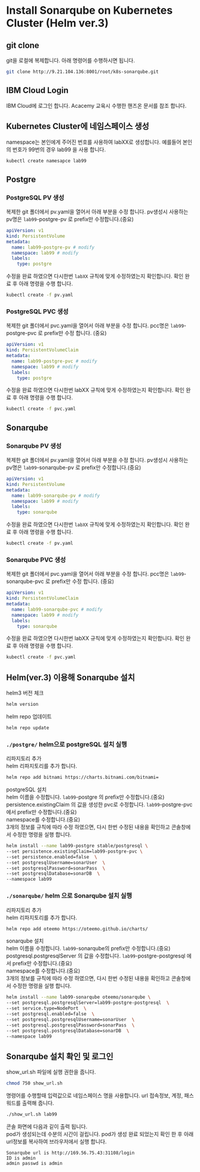 # Install Sonarqube on Kubernetes Cluster (Helm ver.3)

## git clone
git을 로컬에 복제합니다. 
아래 명령어를 수행하시면 됩니다. 
```bash
git clone http://9.21.104.136:8001/root/k8s-sonarqube.git
```
## IBM Cloud Login
IBM Cloud에 로그인 합니다.
Acacemy 교육시 수행한 핸즈온 문서를 참조 합니다.

## Kubernetes Cluster에 네임스페이스 생성
namespace는 본인에게 주어진 번호를 사용하여 labXX로 생성합니다.
예를들어 본인의 번호가 99번의 경우 lab99 을 사용 합니다.
```bash
kubectl create namesapce lab99
```

## Postgre
### PostgreSQL PV 생성
복제한 git 폴더에서 pv.yaml을 열어서 아래 부분을 수정 합니다.
pv생성시 사용하는 pv명은 `lab99`-postgre-pv 로 prefix만 수정합니다.(중요)
```yaml
apiVersion: v1
kind: PersistentVolume
metadata:
  name: lab99-postgre-pv # modify
  namespace: lab99 # modify
  labels:
    type: postgre
```
수정을 완료 하였으면 다시한번 `labXX` 규칙에 맞게 수정하였는지 확인합니다.
확인 완료 후 아래 명령을 수행 합니다.
```bash
kubectl create -f pv.yaml
```

### PostgreSQL PVC 생성
복제한 git 폴더에서 pvc.yaml을 열어서 아래 부분을 수정 합니다.
pcc명은 `lab99`-postgre-pvc 로 prefix만 수정 합니다. (중요)
```yaml
apiVersion: v1
kind: PersistentVolumeClaim
metadata:
  name: lab99-postgre-pvc # modify
  namespace: lab99 # modify
  labels:
    type: postgre
```
수정을 완료 하였으면 다시한번 labXX 규칙에 맞게 수정하였는지 확인합니다.
확인 완료 후 아래 명령을 수행 합니다.
```bash
kubectl create -f pvc.yaml
```

## Sonarqube
### Sonarqube PV 생성
복제한 git 폴더에서 pv.yaml을 열어서 아래 부분을 수정 합니다.
pv생성시 사용하는 pv명은 `lab99`-sonarqube-pv 로 prefix만 수정합니다.(중요)
```yaml
apiVersion: v1
kind: PersistentVolume
metadata:
  name: lab99-sonarqube-pv # modify
  namespace: lab99 # modify
  labels:
    type: sonarqube
```
수정을 완료 하였으면 다시한번 `labXX` 규칙에 맞게 수정하였는지 확인합니다.
확인 완료 후 아래 명령을 수행 합니다.
```bash
kubectl create -f pv.yaml
```

### Sonarqube PVC 생성
복제한 git 폴더에서 pvc.yaml을 열어서 아래 부분을 수정 합니다.
pcc명은 `lab99`-sonarqube-pvc 로 prefix만 수정 합니다. (중요)
```yaml
apiVersion: v1
kind: PersistentVolumeClaim
metadata:
  name: lab99-sonarqube-pvc # modify
  namespace: lab99 # modify
  labels:
    type: sonarqube
```
수정을 완료 하였으면 다시한번 labXX 규칙에 맞게 수정하였는지 확인합니다.
확인 완료 후 아래 명령을 수행 합니다.
```bash
kubectl create -f pvc.yaml
```

## Helm(ver.3) 이용해 Sonarqube 설치
helm3 버전 체크 
```bash
helm version
```
helm repo 업데이트 
```bash
helm repo update
```

### `./postgre/` helm으로 postgreSQL 설치 실행
리파지토리 추가   
helm 리파지토리를 추가 합니다.   
```bash
helm repo add bitnami https://charts.bitnami.com/bitnami=
```
postgreSQL 설치   
helm 이름을 수정합니다. ```lab99```-postgre 의 prefix만 수정합니다.(중요)   
persistence.existingClaim 의 값을 생성한 pvc로 수정합니다. ```lab99```-postgre-pvc 에서 prefix만 수정합니다.(중요)   
namespace를 수정합니다.(중요)   
3개의 정보를 규칙에 따라 수정 하였으면, 다시 한번 수정된 내용을 확인하고 콘솔창에서 수정한 명령을 실행 합니다.   
```bash
helm install --name lab99-postgre stable/postgresql \
--set persistence.existingClaim=lab99-postgre-pvc \
--set persistence.enabled=false  \
--set postgresqlUsername=sonarUser  \
--set postgresqlPassword=sonarPass  \
--set postgresqlDatabase=sonarDB  \
--namespace lab99 

```


### `./sonarqube/` helm 으로 Sonarqube 설치 실행 
리파지토리 추가   
helm 리파지토리를 추가 합니다.   
```bash
helm repo add oteemo https://oteemo.github.io/charts/
```

sonarqube 설치   
helm 이름을 수정합니다. ```lab99```-sonarqube의 prefix만 수정합니다.(중요)   
postgresql.postgresqlServer 의 값을 수정합니다. ```lab99```-postgre-postgresql 에서 prefix만 수정합니다.(중요)   
namespace를 수정합니다.(중요)   
3개의 정보를 규칙에 따라 수정 하였으면, 다시 한번 수정된 내용을 확인하고 콘솔창에서 수정한 명령을 실행 합니다.   
```bash
helm install --name lab99-sonarqube oteemo/sonarqube \
--set postgresql.postgresqlServer=lab99-postgre-postgresql  \
--set service.type=NodePort  \
--set postgresql.enabled=false  \
--set postgresql.postgresqlUsername=sonarUser  \
--set postgresql.postgresqlPassword=sonarPass  \
--set postgresql.postgresqlDatabase=sonarDB  \
--namespace lab99
```


## Sonarqube 설치 확인 및 로그인
show_url.sh 파일에 실행 권한을 줍니다.  
```bash
chmod 750 show_url.sh
```
명령어를 수행할때 입력값으로 네임스페이스 명을 사용합니다.
url 접속정보, 계정, 패스워드를 출력해 줍니다.   
```bash
./show_url.sh lab99
```
콘솔 화면에 다음과 깉이 출력 됩니다.   
pod가 생성되는데 수분의 시간이 걸립니다. 
pod가 생성 완료 되었는지 확인 한 후 아래 url정보를 복사하여 브라우저에서 실행 합니다.    
```console
Sonarqube url is http://169.56.75.43:31108/login
ID is admin
admin passwd is admin
```
